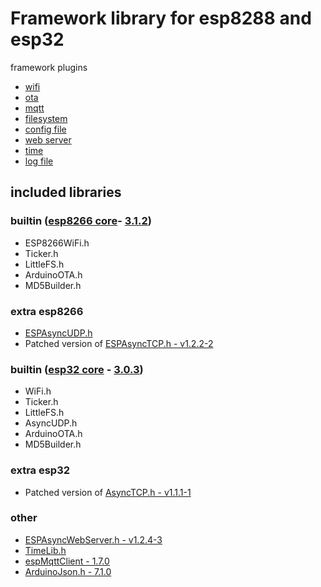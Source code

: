 # Framework library for esp8288 and esp32

framework plugins
 - [wifi](https://github.com/serek4/esp-basic-wifi)
 - [ota](https://github.com/serek4/esp-basic-ota)
 - [mqtt](https://github.com/serek4/esp-basic-mqtt)
 - [filesystem](https://github.com/serek4/esp-basic-fs)
 - [config file](https://github.com/serek4/esp-basic-config)
 - [web server](https://github.com/serek4/esp-basic-web-server)
 - [time](https://github.com/serek4/esp-basic-time)
 - [log file](https://github.com/serek4/esp-basic-logs)

## included libraries

### builtin ([esp8266 core](https://github.com/esp8266/Arduino)- [3.1.2](https://github.com/esp8266/Arduino/tree/3.1.2))
- ESP8266WiFi.h
- Ticker.h
- LittleFS.h
- ArduinoOTA.h
- MD5Builder.h

### extra esp8266
- [ESPAsyncUDP.h](https://github.com/me-no-dev/ESPAsyncUDP)
- Patched version of [ESPAsyncTCP.h - v1.2.2-2](https://github.com/serek4/ESPAsyncTCP/tree/v1.2.2-2)

### builtin ([esp32 core](https://github.com/espressif/arduino-esp32) - [3.0.3](https://github.com/espressif/arduino-esp32/tree/3.0.3))
- WiFi.h
- Ticker.h
- LittleFS.h
- AsyncUDP.h
- ArduinoOTA.h
- MD5Builder.h

### extra esp32
- Patched version of [AsyncTCP.h - v1.1.1-1](https://github.com/serek4/AsyncTCP/tree/v1.1.1-1)

### other
- [ESPAsyncWebServer.h - v1.2.4-3](https://github.com/serek4/ESPAsyncWebServer/tree/v1.2.4-3)
- [TimeLib.h](https://github.com/PaulStoffregen/Time)
- [espMqttClient - 1.7.0](https://github.com/bertmelis/espMqttClient)
- [ArduinoJson.h - 7.1.0](https://github.com/bblanchon/ArduinoJson/tree/v7.1.0)

